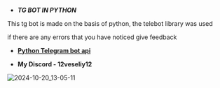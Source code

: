    - ***TG BOT IN PYTHON***
 
 
 

 
 
 
 
 
 This tg bot is made on the basis of python, the telebot library was used
 
 if there are any errors that you have noticed give feedback
 
 
- [**Python Telegram bot api**](https://pythonrepo.com/repo/eternnoir-pyTelegramBotAPI-python-third-party-apis-wrappers)

- __My Discord - 12veseliy12__ 




![2024-10-20_13-05-11](https://github.com/user-attachments/assets/c1081add-3742-45df-96e0-7a205f9925b0)
